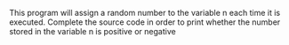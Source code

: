 This program will assign a random number to the variable n each time it is executed.
 Complete the source code in order to print whether the number stored in the variable n is positive or negative
